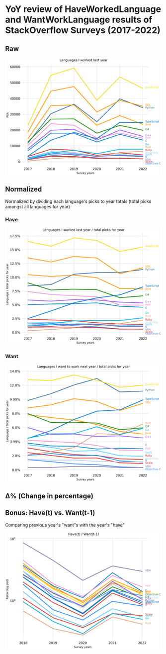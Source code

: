 # YoY review of HaveWorkedLanguage and WantWorkLanguage results of StackOverflow Surveys (2017-2022)

## Raw

![](visualize/raw/output.png)

## Normalized

Normalized by dividing each language's picks to year totals (total picks amongst all languages for year)

### Have

![](visualize/normalized/output-have.png)

### Want

![](visualize/normalized/output-want.png)

## Δ% (Change in percentage)

## Bonus: Have(t) vs. Want(t-1)

Comparing previous year's "want"s with the year's "have"

![](visualize/want-vs-have/output.png)
